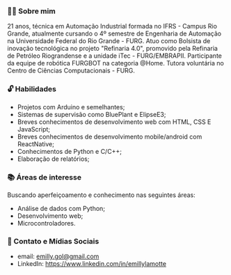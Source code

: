 ### 🙋🏻 Sobre mim

  21 anos, técnica em Automação Industrial formada no IFRS - Campus Rio Grande, atualmente cursando o 4º semestre de Engenharia de Automação na Universidade Federal do Rio Grande - FURG. Atuo como Bolsista de inovação tecnológica no projeto "Refinaria 4.0", promovido pela Refinaria de Petróleo Riograndense e a unidade iTec - FURG/EMBRAPII. Participante da equipe de robótica FURGBOT na categoria @Home. Tutora voluntária no Centro de Ciências Computacionais - FURG. 
### 🔓 Habilidades
- Projetos com Arduino e semelhantes;
- Sistemas de supervisão como BluePlant e ElipseE3;
- Breves conhecimentos de desenvolvimento web com HTML, CSS E JavaScript;
- Breves conhecimentos de desenvolvimento mobile/android com ReactNative;
- Conhecimentos de Python e C/C++;
- Elaboração de relatórios;
### 📚 Áreas de interesse 
Buscando aperfeiçoamento e conhecimento nas seguintes áreas:<br>
- Análise de dados com Python;
- Desenvolvimento web;
- Microcontroladores.
 ### 📧 Contato e Mídias Sociais 
 - email: emilly.gol@gmail.com
 - LinkedIn: https://www.linkedin.com/in/emillylamotte
 
